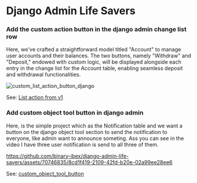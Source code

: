 # Django Admin Life Savers

### Add the custom action button in the django admin change list row

Here, we've crafted a straightforward model titled "Account" to manage user accounts and their balances. The two buttons, namely "Withdraw" and "Deposit," endowed with custom logic, will be displayed alongside each entry in the change list for the Account table, enabling seamless deposit and withdrawal functionalities.

![custom_list_action_button_django](https://github.com/binary-ibex/django-admin-life-savers/assets/70746835/72dce14d-8d88-495e-8efc-420639d33923)

See: [List action from v1](https://github.com/binary-ibex/django-admin-life-savers/tree/main/list_action_form_v1)

### Add custom object tool button in django admin

Here, is the simple project which as the Notification table and we want a button on the django object tool section to send the notification to everyone, like admin want to announce someting. Ass you can see in the video I have three user notification is send to all three of them. 

https://github.com/binary-ibex/django-admin-life-savers/assets/70746835/8cd1f419-2109-42fd-b20e-02a99ee28ee6

See: [custom_object_tool_button](https://github.com/binary-ibex/django-admin-life-savers/tree/main/custom_object_tool_button)


